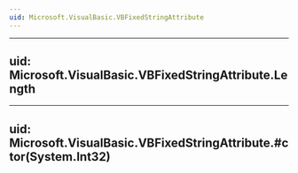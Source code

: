 ```yaml
---
uid: Microsoft.VisualBasic.VBFixedStringAttribute
---
```


---
uid: Microsoft.VisualBasic.VBFixedStringAttribute.Length
---

---
uid: Microsoft.VisualBasic.VBFixedStringAttribute.#ctor(System.Int32)
---
